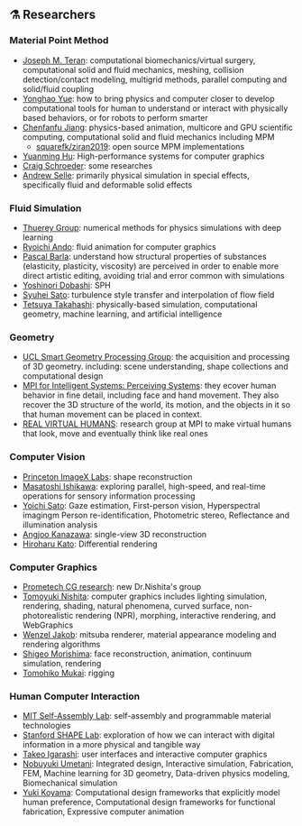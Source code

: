 ## ⚗️ Researchers
### Material Point Method
- [Joseph M. Teran](https://www.math.ucla.edu/~jteran/): computational biomechanics/virtual surgery, computational solid and fluid mechanics, meshing, collision detection/contact modeling, multigrid methods, parallel computing and solid/fluid coupling
- [Yonghao Yue](http://mns.k.u-tokyo.ac.jp/~yonghao/): how to bring physics and computer closer to develop computational tools for human to understand or interact with physically based behaviors, or for robots to perform smarter
- [Chenfanfu Jiang](https://www.seas.upenn.edu/~cffjiang/): physics-based animation, multicore and GPU scientific computing, computational solid and fluid mechanics including MPM
   - [squarefk/ziran2019](https://github.com/squarefk/ziran2019): open source MPM implementations
- [Yuanming Hu](http://taichi.graphics/me/): High-performance systems for computer graphics
- [Craig Schroeder](https://www.cs.ucr.edu/~craigs/research.html): some researches
- [Andrew Selle](http://www.andyselle.com/): primarily physical simulation in special effects, specifically fluid and deformable solid effects

### Fluid Simulation
- [Thuerey Group](https://ge.in.tum.de/): numerical methods for physics simulations with deep learning
- [Ryoichi Ando](http://research.nii.ac.jp/~rand/): fluid animation for computer graphics
- [Pascal Barla](https://www.labri.fr/perso/barla/blog/?page_id=81): understand how structural properties of substances (elasticity, plasticity, viscosity) are perceived in order to enable more direct artistic editing, avoiding trial and error common with simulations
- [Yoshinori Dobashi](https://ime.ist.hokudai.ac.jp/~doba/projects.html): SPH
- [Syuhei Sato](http://nishitalab.org/user/syuhei/index_eng.php): turbulence style transfer and interpolation of flow field
- [Tetsuya Takahashi](http://www.cs.unc.edu/~tetsuya/): physically-based simulation, computational geometry, machine learning, and artificial intelligence

### Geometry
- [UCL Smart Geometry Processing Group](http://geometry.cs.ucl.ac.uk/index.php): the acquisition and processing of 3D geometry. including: scene understanding, shape collections and computational design
- [MPI for Intelligent Systems: Perceiving Systems](https://ps.is.tuebingen.mpg.de/): they ecover human behavior in fine detail, including face and hand movement. They also recover the 3D structure of the world, its motion, and the objects in it so that human movement can be placed in context.
- [REAL VIRTUAL HUMANS](https://virtualhumans.mpi-inf.mpg.de/): research group at MPI to make virtual humans that look, move and eventually think like real ones

### Computer Vision
- [Princeton ImageX Labs](https://pixl.cs.princeton.edu/): shape reconstruction
- [Masatoshi Ishikawa](http://ishikawa-vision.org/index-e.html): exploring parallel, high-speed, and real-time operations for sensory information processing
- [Yoichi Sato](http://www.hci.iis.u-tokyo.ac.jp/ja/research/): Gaze estimation, First-person vision, Hyperspectral imagingm Person re-identification, Photometric stereo, Reflectance and illumination analysis
- [Angjoo Kanazawa](https://people.eecs.berkeley.edu/~kanazawa/): single-view 3D reconstruction
- [Hiroharu Kato](http://hiroharu-kato.com/index_en.html): Differential rendering

### Computer Graphics
- [Prometech CG research](https://www.prometech.co.jp/cgresearch.html): new Dr.Nishita's group
- [Tomoyuki Nishita](http://nishitalab.org/user/nis/pub_nis.html): computer graphics includes lighting simulation, rendering, shading, natural phenomena, curved surface, non-photorealistic rendering (NPR), morphing, interactive rendering, and WebGraphics
- [Wenzel Jakob](https://rgl.epfl.ch/people/wjakob): mitsuba renderer, material appearance modeling and rendering algorithms
- [Shigeo Morishima](http://www.mlab.phys.waseda.ac.jp/?lang=en): face reconstruction, animation, continuum simulation, rendering
- [Tomohiko Mukai](https://mukai-lab.org/projects/): rigging

### Human Computer Interaction
- [MIT Self-Assembly Lab](https://selfassemblylab.mit.edu/): self-assembly and programmable material technologies
- [Stanford SHAPE Lab](http://shape.stanford.edu/): exploration of how we can interact with digital information in a more physical and tangible way
- [Takeo Igarashi](https://www-ui.is.s.u-tokyo.ac.jp/en/): user interfaces and interactive computer graphics
- [Nobuyuki Umetani](http://www.nobuyuki-umetani.com/): Integrated design, Interactive simulation, Fabrication, FEM, Machine learning for 3D geometry, Data-driven physics modeling, Biomechanical simulation
- [Yuki Koyama](https://koyama.xyz/): Computational design frameworks that explicitly model human preference, Computational design frameworks for functional fabrication, Expressive computer animation

